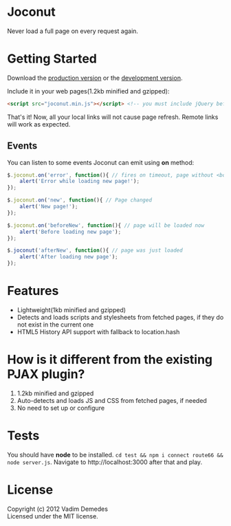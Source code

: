 # Joconut

Never load a full page on every request again.

# Getting Started
Download the [production version][min] or the [development version][max].

[min]: https://raw.github.com/vdemedes/joconut/master/dist/joconut.min.js
[max]: https://raw.github.com/vdemedes/joconut/master/dist/joconut.js

Include it in your web pages(1.2kb minified and gzipped):

```html
<script src="joconut.min.js"></script> <!-- you must include jQuery before that -->
```

That's it! Now, all your local links will not cause page refresh. Remote links will work as expected.

## Events

You can listen to some events Joconut can emit using **on** method:
```javascript
$.joconut.on('error', function(){ // fires on timeout, page without <body>, invalid requests
	alert('Error while loading new page!');
});

$.joconut.on('new', function(){ // Page changed
	alert('New page!');
});

$.joconut.on('beforeNew', function(){ // page will be loaded now
	alert('Before loading new page');
});

$.joconut('afterNew', function(){ // page was just loaded
	alert('After loading new page');
});
```

# Features

- Lightweight(1kb minified and gzipped)
- Detects and loads scripts and stylesheets from fetched pages, if they do not exist in the current one
- HTML5 History API support with fallback to location.hash

# How is it different from the existing PJAX plugin?

1. 1.2kb minified and gzipped
2. Auto-detects and loads JS and CSS from fetched pages, if needed
3. No need to set up or configure

# Tests

You should have **node** to be installed. ```cd test && npm i connect route66 && node server.js```. Navigate to http://localhost:3000 after that and play.

# License

Copyright (c) 2012 Vadim Demedes  
Licensed under the MIT license.